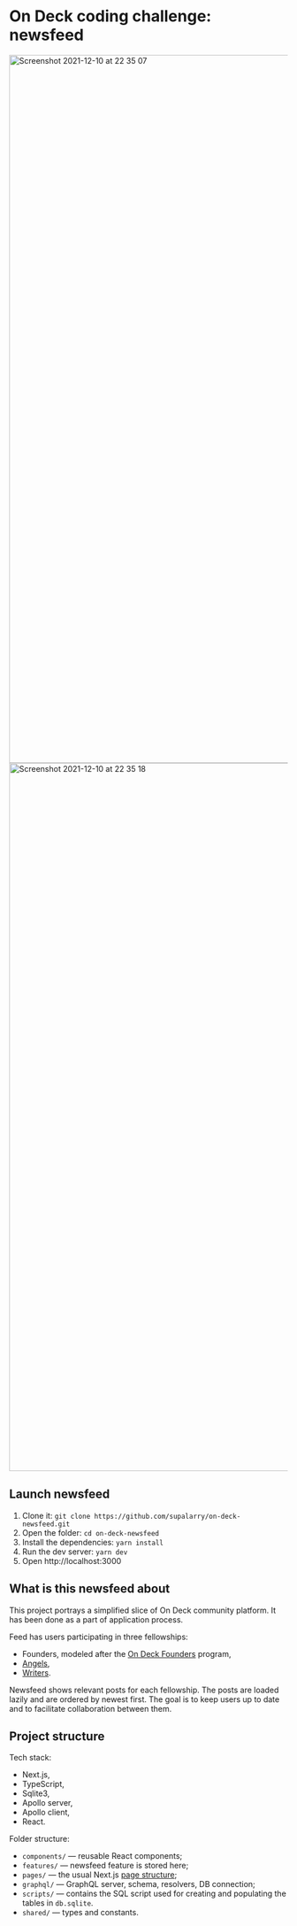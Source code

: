 # On Deck coding challenge: newsfeed

<img width="1280" alt="Screenshot 2021-12-10 at 22 35 07" src="https://user-images.githubusercontent.com/42170848/145644279-6ba095d9-1cfe-4f14-9332-630be700ddf5.png">

<img width="1280" alt="Screenshot 2021-12-10 at 22 35 18" src="https://user-images.githubusercontent.com/42170848/145644292-ab69668e-cda3-41af-a5a3-a06eef9d9cd7.png">


## Launch newsfeed

1. Clone it: `git clone https://github.com/supalarry/on-deck-newsfeed.git`
2. Open the folder: `cd on-deck-newsfeed`
3. Install the dependencies: `yarn install`
4. Run the dev server: `yarn dev`
5. Open http://localhost:3000

## What is this newsfeed about

This project portrays a simplified slice of On Deck community platform. 
It has been done as a part of application process.

Feed has users participating in three fellowships:
- Founders, modeled after the [On Deck Founders](https://www.beondeck.com/founders) program,
- [Angels](https://www.beondeck.com/angels),
- [Writers](https://www.beondeck.com/writers).

Newsfeed shows relevant posts for each fellowship. The posts are loaded lazily and are ordered by newest first.
The goal is to keep users up to date and to facilitate collaboration between them.

## Project structure

Tech stack:
- Next.js,
- TypeScript,
- Sqlite3,
- Apollo server,
- Apollo client,
- React.

Folder structure:
- `components/` — reusable React components;
- `features/` — newsfeed feature is stored here;
- `pages/` — the usual Next.js [page structure](https://nextjs.org/docs/basic-features/pages);
- `graphql/` — GraphQL server, schema, resolvers, DB connection;
- `scripts/` — contains the SQL script used for creating and populating the tables in `db.sqlite`.
- `shared/` — types and constants.
